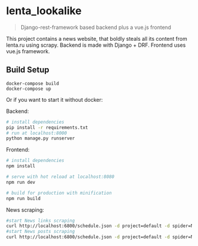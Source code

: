 # lenta_lookalike

>Django-rest-framework based backend plus
> a vue.js frontend

This project contains a news website, that boldly steals all its content from lenta.ru using scrapy. Backend is made with Django + DRF. Frontend uses vue.js framework. 

## Build Setup
```
docker-compose build
docker-compose up
```
Or if you want to start it without docker:

Backend:

``` bash
# install dependencies
pip install -r requirements.txt
# run at localhost:8000
python manage.py runserver
```
Frontend:

``` bash
# install dependencies
npm install

# serve with hot reload at localhost:8080
npm run dev

# build for production with minification
npm run build
```

News scraping:

``` bash
#start News links scraping 
curl http://localhost:6800/schedule.json -d project=default -d spider=News    
#start News posts scraping
curl http://localhost:6800/schedule.json -d project=default -d spider=NewsPost    
```